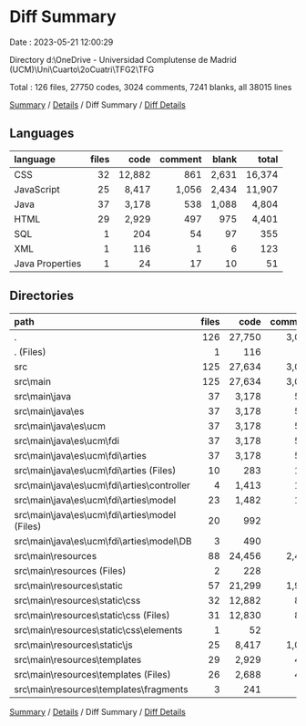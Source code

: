 # Diff Summary

Date : 2023-05-21 12:00:29

Directory d:\\OneDrive - Universidad Complutense de Madrid (UCM)\\Uni\\Cuarto\\2oCuatri\\TFG2\\TFG

Total : 126 files,  27750 codes, 3024 comments, 7241 blanks, all 38015 lines

[Summary](results.md) / [Details](details.md) / Diff Summary / [Diff Details](diff-details.md)

## Languages
| language | files | code | comment | blank | total |
| :--- | ---: | ---: | ---: | ---: | ---: |
| CSS | 32 | 12,882 | 861 | 2,631 | 16,374 |
| JavaScript | 25 | 8,417 | 1,056 | 2,434 | 11,907 |
| Java | 37 | 3,178 | 538 | 1,088 | 4,804 |
| HTML | 29 | 2,929 | 497 | 975 | 4,401 |
| SQL | 1 | 204 | 54 | 97 | 355 |
| XML | 1 | 116 | 1 | 6 | 123 |
| Java Properties | 1 | 24 | 17 | 10 | 51 |

## Directories
| path | files | code | comment | blank | total |
| :--- | ---: | ---: | ---: | ---: | ---: |
| . | 126 | 27,750 | 3,024 | 7,241 | 38,015 |
| . (Files) | 1 | 116 | 1 | 6 | 123 |
| src | 125 | 27,634 | 3,023 | 7,235 | 37,892 |
| src\\main | 125 | 27,634 | 3,023 | 7,235 | 37,892 |
| src\\main\\java | 37 | 3,178 | 538 | 1,088 | 4,804 |
| src\\main\\java\\es | 37 | 3,178 | 538 | 1,088 | 4,804 |
| src\\main\\java\\es\\ucm | 37 | 3,178 | 538 | 1,088 | 4,804 |
| src\\main\\java\\es\\ucm\\fdi | 37 | 3,178 | 538 | 1,088 | 4,804 |
| src\\main\\java\\es\\ucm\\fdi\\arties | 37 | 3,178 | 538 | 1,088 | 4,804 |
| src\\main\\java\\es\\ucm\\fdi\\arties (Files) | 10 | 283 | 196 | 84 | 563 |
| src\\main\\java\\es\\ucm\\fdi\\arties\\controller | 4 | 1,413 | 179 | 500 | 2,092 |
| src\\main\\java\\es\\ucm\\fdi\\arties\\model | 23 | 1,482 | 163 | 504 | 2,149 |
| src\\main\\java\\es\\ucm\\fdi\\arties\\model (Files) | 20 | 992 | 73 | 303 | 1,368 |
| src\\main\\java\\es\\ucm\\fdi\\arties\\model\\DB | 3 | 490 | 90 | 201 | 781 |
| src\\main\\resources | 88 | 24,456 | 2,485 | 6,147 | 33,088 |
| src\\main\\resources (Files) | 2 | 228 | 71 | 107 | 406 |
| src\\main\\resources\\static | 57 | 21,299 | 1,917 | 5,065 | 28,281 |
| src\\main\\resources\\static\\css | 32 | 12,882 | 861 | 2,631 | 16,374 |
| src\\main\\resources\\static\\css (Files) | 31 | 12,830 | 857 | 2,629 | 16,316 |
| src\\main\\resources\\static\\css\\elements | 1 | 52 | 4 | 2 | 58 |
| src\\main\\resources\\static\\js | 25 | 8,417 | 1,056 | 2,434 | 11,907 |
| src\\main\\resources\\templates | 29 | 2,929 | 497 | 975 | 4,401 |
| src\\main\\resources\\templates (Files) | 26 | 2,688 | 476 | 916 | 4,080 |
| src\\main\\resources\\templates\\fragments | 3 | 241 | 21 | 59 | 321 |

[Summary](results.md) / [Details](details.md) / Diff Summary / [Diff Details](diff-details.md)